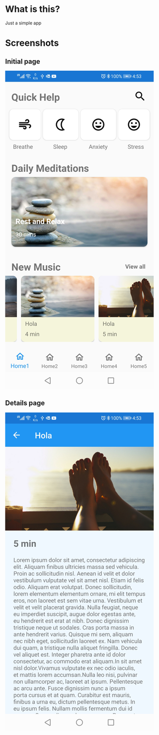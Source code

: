 # What is this?
Just a simple app

# Screenshots
## Initial page

<img src="ss\main.jpg">

## Details page

<img src="ss\detail.jpg">
